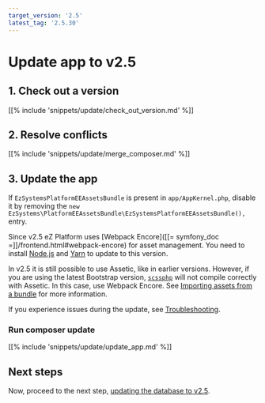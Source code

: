 ```yaml
---
target_version: '2.5'
latest_tag: '2.5.30'
---
```


# Update app to v2.5

## 1. Check out a version

[[% include 'snippets/update/check_out_version.md' %]]

## 2. Resolve conflicts

[[% include 'snippets/update/merge_composer.md' %]]

## 3. Update the app

If `EzSystemsPlatformEEAssetsBundle` is present in `app/AppKernel.php`, 
disable it by removing the `new EzSystems\PlatformEEAssetsBundle\EzSystemsPlatformEEAssetsBundle(),` entry.

Since v2.5 eZ Platform uses [Webpack Encore]([[= symfony_doc =]]/frontend.html#webpack-encore) for asset management.
You need to install [Node.js](https://nodejs.org/en/) and [Yarn](https://yarnpkg.com/lang/en/docs/install) to update to this version.

In v2.5 it is still possible to use Assetic, like in earlier versions.
However, if you are using the latest Bootstrap version, [`scssphp`](https://github.com/leafo/scssphp)
will not compile correctly with Assetic.
In this case, use Webpack Encore. See [Importing assets from a bundle](../../guide/project_organization.md#importing-assets-from-a-bundle) for more information.

If you experience issues during the update, see [Troubleshooting](../../getting_started/troubleshooting.md#cloning-failed-using-an-ssh-key).

### Run composer update

[[% include 'snippets/update/update_app.md' %]]

## Next steps

Now, proceed to the next step, [updating the database to v2.5](update_db_to_2.5.md).
